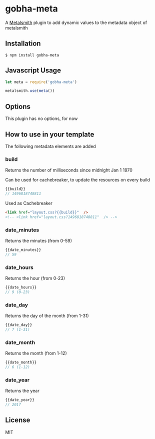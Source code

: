 # gobha-meta

A [Metalsmith](www.metalsmith.io) plugin to add dynamic values to the metadata object of metalsmith

## Installation

	$ npm install gobha-meta
	
## Javascript Usage

```js
let meta = require('gobha-meta')

metalsmith.use(meta())
```

## Options
This plugin has no options, for now

## How to use in your template
The following metadata elements are added

### build

Returns the number of milliseconds since midnight Jan 1 1970

Can be used for cachebreaker, to update the resources on every build

```js
{{build}}
// 1496818748811
```

Used as Cachebreaker
```html
<link href="layout.css?{{build}}"  />
<!-- <link href="layout.css?1496818748811"  /> -->
```

### date_minutes
Returns the minutes (from 0-59)

```js
{{date_minutes}}
// 59
```

### date_hours
Returns the hour (from 0-23)

```js
{{date_hours}}
// 9 (0-23)
```

### date_day
Returns the day of the month (from 1-31)

```js
{{date_day}}
// 7 (1-31)
```

### date_month
Returns the month (from 1-12)

```js
{{date_month}}
// 6 (1-12)
```

### date_year
Returns the year

```js
{{date_year}}
// 2017
```

## License
MIT